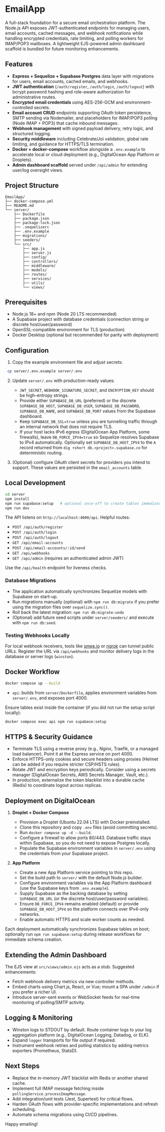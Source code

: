 # EmailApp

A full-stack foundation for a secure email orchestration platform. The Node.js API exposes JWT-authenticated endpoints for managing users, email accounts, cached messages, and webhook notifications while handling encrypted credentials, rate limiting, and polling workers for IMAP/POP3 mailboxes. A lightweight EJS-powered admin dashboard scaffold is bundled for future monitoring enhancements.

## Features

- **Express + Sequelize + Supabase Postgres** data layer with migrations for users, email accounts, cached emails, and webhooks.
- **JWT authentication** (`/auth/register`, `/auth/login`, `/auth/logout`) with bcrypt password hashing and role-aware authorization for administrative routes.
- **Encrypted email credentials** using AES-256-GCM and environment-controlled secrets.
- **Email account CRUD** endpoints supporting OAuth token persistence, SMTP sending via Nodemailer, and placeholders for IMAP/POP3 polling (Node IMAP + POP3) that cache inbound messages.
- **Webhook management** with signed payload delivery, retry logic, and structured logging.
- **Security middleware** including Celebrate/Joi validation, global rate limiting, and guidance for HTTPS/TLS termination.
- **Docker + docker-compose** workflow alongside a `.env.example` to accelerate local or cloud deployment (e.g., DigitalOcean App Platform or Droplets).
- **Admin dashboard scaffold** served under `/api/admin` for extending user/log oversight views.

## Project Structure

```
EmailApp/
├── docker-compose.yml
├── README.md
└── server/
    ├── Dockerfile
    ├── package.json
    ├── package-lock.json
    ├── .sequelizerc
    ├── .env.example
    ├── migrations/
    ├── seeders/
    └── src/
        ├── app.js
        ├── server.js
        ├── config/
        ├── controllers/
        ├── middleware/
        ├── models/
        ├── routes/
        ├── services/
        ├── utils/
        └── views/
```

## Prerequisites

- Node.js 18+ and npm (Node 20 LTS recommended)
- A Supabase project with database credentials (connection string or discrete host/user/password)
- OpenSSL-compatible environment for TLS (production)
- Docker Desktop (optional but recommended for parity with deployment)

## Configuration

1. Copy the example environment file and adjust secrets:

 ```bash
  cp server/.env.example server/.env
  ```

2. Update `server/.env` with production-ready values:
   - `JWT_SECRET`, `WEBHOOK_SIGNATURE_SECRET`, and `ENCRYPTION_KEY` should be high-entropy strings.
   - Provide either `SUPABASE_DB_URL` (preferred) or the discrete `SUPABASE_DB_HOST`, `SUPABASE_DB_USER`, `SUPABASE_DB_PASSWORD`, `SUPABASE_DB_NAME`, and `SUPABASE_DB_PORT` values from the Supabase dashboard.
   - Keep `SUPABASE_DB_SSL=true` unless you are tunnelling traffic through an internal network that does not require TLS.
   - If your host lacks IPv6 egress (DigitalOcean App Platform, some firewalls), leave `DB_FORCE_IPV4=true` so Sequelize resolves Supabase to IPv4 automatically. Optionally set `SUPABASE_DB_HOST_IPV4` to the `A` record returned from `dig +short db.<project>.supabase.co` for deterministic routing.

3. (Optional) configure OAuth client secrets for providers you intend to support. These values are persisted in the `email_accounts` table.

## Local Development

```bash
cd server
npm install
npm run supabase:setup   # optional once-off to create tables immediately
npm run dev
```

The API listens on `http://localhost:4000/api`. Helpful routes:

- `POST /api/auth/register`
- `POST /api/auth/login`
- `POST /api/auth/logout`
- `GET /api/email-accounts`
- `POST /api/email-accounts/:id/send`
- `GET /api/webhooks`
- `GET /api/admin` (requires an authenticated admin JWT)

Use the `/api/health` endpoint for liveness checks.

### Database Migrations

- The application automatically synchronizes Sequelize models with Supabase on start-up.
- Run migrations manually (optional) with `npm run db:migrate` if you prefer using the migration files over `sequelize.sync()`.
- Roll back the latest migration: `npm run db:migrate:undo`
- (Optional) add future seed scripts under `server/seeders/` and execute with `npm run db:seed`.

### Testing Webhooks Locally

For local webhook receivers, tools like [smee.io](https://smee.io/) or [ngrok](https://ngrok.com/) can tunnel public URLs. Register the URL via `/api/webhooks` and monitor delivery logs in the database or server logs (`winston`).

## Docker Workflow

```bash
docker compose up --build
```

- `api`: builds from `server/Dockerfile`, applies environment variables from `server/.env`, and exposes port 4000.

Ensure tables exist inside the container (if you did not run the setup script locally):

```bash
docker compose exec api npm run supabase:setup
```

## HTTPS & Security Guidance

- Terminate TLS using a reverse proxy (e.g., Nginx, Traefik, or a managed load balancer). Point it at the Express service on port 4000.
- Enforce HTTPS-only cookies and secure headers using proxies (Helmet can be added if you require stricter CSP/HSTS rules).
- Rotate JWT and encryption keys periodically. Consider using a secrets manager (DigitalOcean Secrets, AWS Secrets Manager, Vault, etc.).
- In production, externalize the token blacklist into a durable cache (Redis) to coordinate logout across replicas.

## Deployment on DigitalOcean

1. **Droplet + Docker Compose**
   - Provision a Droplet (Ubuntu 22.04 LTS) with Docker preinstalled.
   - Clone this repository and copy `.env` files (avoid committing secrets).
   - Run `docker compose up -d --build`.
   - Configure a firewall to allow ports 80/443. Database traffic stays within Supabase, so you do not need to expose Postgres locally.
   - Populate the Supabase environment variables in `server/.env` using the credentials from your Supabase project.

2. **App Platform**
   - Create a new App Platform service pointing to this repo.
   - Set the build path to `server/` with the default Node.js builder.
   - Configure environment variables via the App Platform dashboard (use the Supabase keys from `.env.example`).
   - Supply Supabase as the backing database by setting `SUPABASE_DB_URL` (or the discrete host/user/password variables).
   - Ensure `DB_FORCE_IPV4` remains enabled (default) or provide `SUPABASE_DB_HOST_IPV4` so the platform connects over IPv4-only networks.
   - Enable automatic HTTPS and scale worker counts as needed.

Each deployment automatically synchronizes Supabase tables on boot; optionally run `npm run supabase:setup` during release workflows for immediate schema creation.

## Extending the Admin Dashboard

The EJS view at `src/views/admin.ejs` acts as a stub. Suggested enhancements:

- Fetch webhook delivery metrics via new controller methods.
- Embed charts using Chart.js, React, or Vue; mount a SPA under `/admin` if you prefer a richer UI.
- Introduce server-sent events or WebSocket feeds for real-time monitoring of polling/SMTP activity.

## Logging & Monitoring

- Winston logs to STDOUT by default. Route container logs to your log aggregation platform (e.g., DigitalOcean Logging, Datadog, or ELK).
- Expand `logger` transports for file output if required.
- Instrument webhook retries and polling statistics by adding metrics exporters (Prometheus, StatsD).

## Next Steps

- Replace the in-memory JWT blacklist with Redis or another shared cache.
- Implement full IMAP message fetching inside `pollingService.processImapMessage`.
- Add integration/unit tests (Jest, Supertest) for critical flows.
- Harden OAuth flows with provider-specific implementations and refresh scheduling.
- Automate schema migrations using CI/CD pipelines.

Happy emailing!
